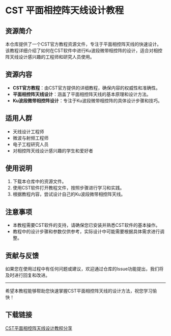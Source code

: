 # CST 平面相控阵天线设计教程

## 资源简介

本仓库提供了一个CST官方教程资源文件，专注于平面相控阵天线的快速设计。该教程详细介绍了如何在CST软件中进行Ku波段微带相控阵的设计，适合对相控阵天线设计感兴趣的工程师和研究人员使用。

## 资源内容

- **CST官方教程**：由CST官方提供的详细教程，确保内容的权威性和准确性。
- **平面相控阵天线设计**：涵盖了平面相控阵天线的基本原理和设计方法。
- **Ku波段微带相控阵设计**：专注于Ku波段微带相控阵的具体设计步骤和技巧。

## 适用人群

- 天线设计工程师
- 微波与射频工程师
- 电子工程研究人员
- 对相控阵天线设计感兴趣的学生和爱好者

## 使用说明

1. 下载本仓库中的资源文件。
2. 使用CST软件打开教程文件，按照步骤进行学习和实践。
3. 根据教程内容，尝试设计自己的Ku波段微带相控阵天线。

## 注意事项

- 本教程需要CST软件的支持，请确保您已安装并熟悉CST软件的基本操作。
- 教程中的设计步骤和参数仅供参考，实际设计中可能需要根据具体需求进行调整。

## 贡献与反馈

如果您在使用过程中有任何问题或建议，欢迎通过仓库的Issue功能提出，我们将及时进行回复和改进。

---

希望本教程能够帮助您快速掌握CST平面相控阵天线的设计方法，祝您学习愉快！

## 下载链接

[CST平面相控阵天线设计教程分享](https://pan.quark.cn/s/433ab9bb12c6)